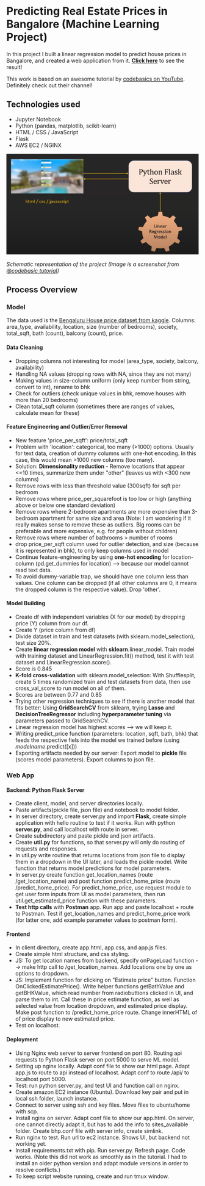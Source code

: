 # Predicting Real Estate Prices in Bangalore (Machine Learning Project)
In this project I built a linear regression model to predict house prices in Bangalore, and created a web application from it. 
[__Click here__](http://ec2-54-209-136-199.compute-1.amazonaws.com/) to see the result!

This work is based on an awesome tutorial by [codebasics on YouTube](https://www.youtube.com/playlist?list=PLeo1K3hjS3uu7clOTtwsp94PcHbzqpAdg). Definitely check out their channel!

## Technologies used
* Jupyter Notebook
* Python (pandas, matplotlib, scikit-learn)
* HTML / CSS / JavaScript
* Flask
* AWS EC2 / NGINX

![Schematic representation of project: UI, flask server, and linear regression model](img/schema.png)

_Schematic representation of the project (Image is a screenshot from [@codebasic tutorial](https://www.youtube.com/watch?v=rdfbcdP75KI&list=PLeo1K3hjS3uu7clOTtwsp94PcHbzqpAdg&index=1))_


## Process Overview
### Model
The data used is the [Bengaluru House price dataset from kaggle](https://www.kaggle.com/datasets/amitabhajoy/bengaluru-house-price-data). 
Columns: area_type, availability, location, size (number of bedrooms), society, total_sqft, bath (count), balcony (count), price.

#### Data Cleaning
* Dropping columns not interesting for model (area_type, society, balcony, availability)
* Handling NA values (dropping rows with NA, since they are not many)
* Making values in size-column uniform (only keep number from string, convert to int), rename to bhk
* Check for outliers (check unique values in bhk, remove houses with more than 20 bedrooms)
* Clean total_sqft column (sometimes there are ranges of values, calculate mean for these)

#### Feature Engineering and Outlier/Error Removal
* New feature 'price_per_sqft': price/total_sqft
* Problem with 'location': categorical, too many (>1000) options. Usually for text data, creation of dummy columns with one-hot encoding. In this case, this would mean >1000 new columns (too many).
* Solution: __Dimensionality reduction__ - Remove locations that appear <=10 times, summarize them under "other" (leaves us with <300 new columns)
* Remove rows with less than threshold value (300sqft) for sqft per bedroom
* Remove rows where price_per_squarefoot is too low or high (anything above or below one standard deviation)
* Remove rows where 2-bedroom apartments are more expensive than 3-bedroom apartment for same size and area (Note: I am wondering if it really makes sense to remove these as outliers. Big rooms can be preferable and more expensive, e.g. for people without children)
* Remove rows where number of bathrooms > number of rooms
* drop price_per_sqft column used for outlier detection, and size (because it is represented in bhk), to only keep columns used in model
* Continue feature-engineering by using __one-hot encoding__ for location-column (pd.get_dummies for location) --> because our model cannot read text data.
* To avoid dummy-variable trap, we should have one column less than values. One column can be dropped (if all other columns are 0, it means the dropped column is the respective value). Drop 'other'.

#### Model Building
* Create df with independent variables (X for our model) by dropping price (Y) column from our df.
* Create Y (price column from df)
* Divide dataset in train and test datasets (with sklearn.model_selection), test size 20%.
* Create __linear regression model__ with __sklearn__.linear_model. Train model with training dataset and LinearRegression.fit() method, test it with test dataset and LinearRegression.score(). 
* Score is 0.845
* __K-fold cross-validation__ with sklearn.model_selection: With Shufflesplit, create 5 times randomized train and test datasets from data, then use cross_val_score to run model on all of them.
* Scores are between 0.77 and 0.85
* Trying other regression techniques to see if there is another model that fits better: Using __GridSearchCV__ from sklearn, trying __Lasso__ and __DecisionTreeRegressor__ including __hyperparameter tuning__ via parameters passed to GridSearchCV.
* Linear regression model has highest scores --> we will keep it.
* Writing predict_price function (parameters: location, sqft, bath, bhk) that feeds the respective fiels into the model we trained before (using _modelname_.predict([x]))
* Exporting artifacts needed by our server: Export model to __pickle__ file (scores model parameters). Export columns to json file. 

### Web App
#### Backend: Python Flask Server
* Create client, model, and server directories locally. 
* Paste artifacts(pickle file, json file) and notebook to model folder.
* In server directory, create server.py and import __Flask__, create simple application with hello routine to test if it works. Run with python __server.py__, and call localhost with route in server.
* Create subdirectory and paste pickle and json artifacts. 
* Create __util.py__ for functions, so that server.py will only do routing of requests and responses.
* In util.py write routine that returns locations from json file to display them in a dropdown in the UI later, and loads the pickle model. Write function that returns model predictions for model parameters.
* In server.py create function get_location_names (route /get_location_name) and post function predict_home_price (route /predict_home_price). For predict_home_price, use request module to get user form inputs from UI as model parameters, then run util.get_estimated_price function with these parameters.
* __Test http calls__ with __Postman__ app. Run app and paste localhost + route to Postman. Test if get_location_names and predict_home_price work (for latter one, add example parameter values to postman form).

#### Frontend 
* In client directory, create app.html, app.css, and app.js files.
* Create simple html structure, and css styling.
* JS: To get location names from backend, specify onPageLoad function --> make http call to /get_location_names. Add locations one by one as options to dropdown.
* JS: Implement function for clicking on "Estimate price" button. Function OnClickedEstimatePrice(). Write helper functions getBathValue and getBHKValue, which read number from radiobuttions clicked in UI, and parse them to int. Call these in price estimate function, as well as selected value from location dropdown, and estimated price display. Make post function to /predict_home_price route. Change innerHTML of of price display to new estimated price.
* Test on localhost.

#### Deployment
* Using Nginx web server to server frontend on port 80. Routing api requests to Python Flask server on port 5000 to serve ML model.
* Setting up nginx locally. Adapt conf file to show our html page. Adapt app.js to route to api instead of localhost. Adapt conf to route /api/ to localhost port 5000. 
* Test: run python server.py, and test UI and function call on nginx.
* Create amazon EC2 instance (Ubuntu). Download key pair and put in local ssh folder, launch instance.
* Connect to server using ssh and key files. Move files to ubuntu/home with scp.
* Install nginx on server. Adapt conf file to show our app.html. On server, one cannot directly adapt it, but has to add the info to sites_available folder. Create bhp.conf file with server info, create simlink. 
* Run nginx to test. Run url to ec2 instance. Shows UI, but backend not working yet.
* Install requirements.txt with pip. Run server.py. Refresh page. Code works. (Note this did not work as smoothly as in the tutorial. I had to install an older python version and adapt module versions in order to resolve conflicts.)
* To keep script website running, create and run tmux window.
